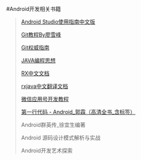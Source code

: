 #Android开发相关书籍
>[Android Studio使用指南中文版](https://github.com/m7775223/AndroidResources/blob/master/Android%E5%BC%80%E5%8F%91%E7%9B%B8%E5%85%B3%E4%B9%A6%E7%B1%8D/Android%20Studio%E4%BD%BF%E7%94%A8%E6%8C%87%E5%8D%97%E4%B8%AD%E6%96%87%E7%89%88.pdf)
>
>[Git教程By廖雪峰](https://github.com/m7775223/AndroidResources/blob/master/Android%E5%BC%80%E5%8F%91%E7%9B%B8%E5%85%B3%E4%B9%A6%E7%B1%8D/Git%E6%95%99%E7%A8%8BBy%E5%BB%96%E9%9B%AA%E5%B3%B0.pdf)
>
>[Git权威指南](https://github.com/m7775223/AndroidResources/blob/master/Android%E5%BC%80%E5%8F%91%E7%9B%B8%E5%85%B3%E4%B9%A6%E7%B1%8D/Git%E6%9D%83%E5%A8%81%E6%8C%87%E5%8D%97.pdf)
>
>[JAVA编程思想](https://github.com/m7775223/AndroidResources/blob/master/Android%E5%BC%80%E5%8F%91%E7%9B%B8%E5%85%B3%E4%B9%A6%E7%B1%8D/JAVA%E7%BC%96%E7%A8%8B%E6%80%9D%E6%83%B3.pdf)
>
>[RX中文文档](https://github.com/m7775223/AndroidResources/blob/master/Android%E5%BC%80%E5%8F%91%E7%9B%B8%E5%85%B3%E4%B9%A6%E7%B1%8D/RX%E4%B8%AD%E6%96%87%E6%96%87%E6%A1%A3.pdf)
>
>[rxjava中文翻译文档](https://github.com/m7775223/AndroidResources/blob/master/Android%E5%BC%80%E5%8F%91%E7%9B%B8%E5%85%B3%E4%B9%A6%E7%B1%8D/rxjava%E4%B8%AD%E6%96%87%E7%BF%BB%E8%AF%91%E6%96%87%E6%A1%A3.pdf)
>
>[微信应用号开发教程](https://github.com/m7775223/AndroidResources/blob/master/Android%E5%BC%80%E5%8F%91%E7%9B%B8%E5%85%B3%E4%B9%A6%E7%B1%8D/%E5%BE%AE%E4%BF%A1%E5%BA%94%E7%94%A8%E5%8F%B7%E5%BC%80%E5%8F%91%E6%95%99%E7%A8%8B.pdf)
>
>[第一行代码 - Android_郭霖（高清全书_含标签）](https://github.com/m7775223/AndroidResources/blob/master/Android%E5%BC%80%E5%8F%91%E7%9B%B8%E5%85%B3%E4%B9%A6%E7%B1%8D/%E7%AC%AC%E4%B8%80%E8%A1%8C%E4%BB%A3%E7%A0%81%20-%20Android_%E9%83%AD%E9%9C%96%EF%BC%88%E9%AB%98%E6%B8%85%E5%85%A8%E4%B9%A6_%E5%90%AB%E6%A0%87%E7%AD%BE%EF%BC%89.pdf)
>
>Android群英传_徐宜生编著
>
>Android 源码设计模式解析与实战
>
>Android开发艺术探索

